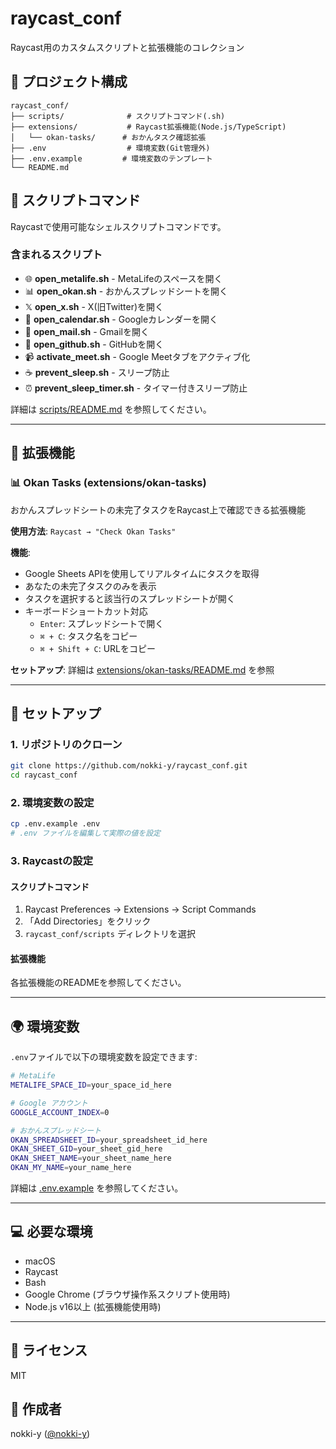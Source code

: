 # raycast_conf

Raycast用のカスタムスクリプトと拡張機能のコレクション

## 📁 プロジェクト構成

```
raycast_conf/
├── scripts/              # スクリプトコマンド(.sh)
├── extensions/           # Raycast拡張機能(Node.js/TypeScript)
│   └── okan-tasks/      # おかんタスク確認拡張
├── .env                  # 環境変数(Git管理外)
├── .env.example         # 環境変数のテンプレート
└── README.md
```

## 🚀 スクリプトコマンド

Raycastで使用可能なシェルスクリプトコマンドです。

### 含まれるスクリプト

- 🌐 **open_metalife.sh** - MetaLifeのスペースを開く
- 📊 **open_okan.sh** - おかんスプレッドシートを開く
- 𝕏 **open_x.sh** - X(旧Twitter)を開く
- 📅 **open_calendar.sh** - Googleカレンダーを開く
- 📧 **open_mail.sh** - Gmailを開く
- 🐙 **open_github.sh** - GitHubを開く
- 📹 **activate_meet.sh** - Google Meetタブをアクティブ化
- ☕ **prevent_sleep.sh** - スリープ防止
- ⏰ **prevent_sleep_timer.sh** - タイマー付きスリープ防止

詳細は [scripts/README.md](scripts/README.md) を参照してください。

---

## 🔧 拡張機能

### 📊 Okan Tasks (extensions/okan-tasks)

おかんスプレッドシートの未完了タスクをRaycast上で確認できる拡張機能

**使用方法**: `Raycast → "Check Okan Tasks"`

**機能**:
- Google Sheets APIを使用してリアルタイムにタスクを取得
- あなたの未完了タスクのみを表示
- タスクを選択すると該当行のスプレッドシートが開く
- キーボードショートカット対応
  - `Enter`: スプレッドシートで開く
  - `⌘ + C`: タスク名をコピー
  - `⌘ + Shift + C`: URLをコピー

**セットアップ**:
詳細は [extensions/okan-tasks/README.md](extensions/okan-tasks/README.md) を参照

---

## 📝 セットアップ

### 1. リポジトリのクローン
```bash
git clone https://github.com/nokki-y/raycast_conf.git
cd raycast_conf
```

### 2. 環境変数の設定
```bash
cp .env.example .env
# .env ファイルを編集して実際の値を設定
```

### 3. Raycastの設定

#### スクリプトコマンド
1. Raycast Preferences → Extensions → Script Commands
2. 「Add Directories」をクリック
3. `raycast_conf/scripts` ディレクトリを選択

#### 拡張機能
各拡張機能のREADMEを参照してください。

---

## 🌍 環境変数

`.env`ファイルで以下の環境変数を設定できます:

```bash
# MetaLife
METALIFE_SPACE_ID=your_space_id_here

# Google アカウント
GOOGLE_ACCOUNT_INDEX=0

# おかんスプレッドシート
OKAN_SPREADSHEET_ID=your_spreadsheet_id_here
OKAN_SHEET_GID=your_sheet_gid_here
OKAN_SHEET_NAME=your_sheet_name_here
OKAN_MY_NAME=your_name_here
```

詳細は [.env.example](.env.example) を参照してください。

---

## 💻 必要な環境

- macOS
- Raycast
- Bash
- Google Chrome (ブラウザ操作系スクリプト使用時)
- Node.js v16以上 (拡張機能使用時)

---

## 📄 ライセンス

MIT

## 👤 作成者

nokki-y ([@nokki-y](https://github.com/nokki-y))

